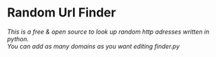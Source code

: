# Random Url Finder 

*This is a free & open source to look up random http adresses written in python.*
<br>
*You can add as many domains as you want editing finder.py*


